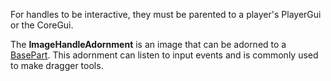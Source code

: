 For handles to be interactive, they must be parented to a player's PlayerGui or the CoreGui.

The **ImageHandleAdornment** is an image that can be adorned to a [BasePart](https://developer.roblox.com/en-us/api-reference/class/BasePart). This adornment can listen to input events and is commonly used to make dragger tools.